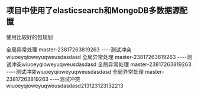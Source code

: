 
## 项目中使用了elasticsearch和MongoDB多数据源配置

使用比较好的包规划

全局异常处理 master-23817263819263  ----测试冲突wiuoeyqioweyuqweusdasdasd
全局异常处理 master-23817263819263  ----测试冲突wiuoeyqioweyuqweusdasdasd
全局异常处理 master-23817263819263  ----测试冲突wiuoeyqioweyuqweusdasdasd
全局异常处理 master-23817263819263  ----测试冲突wiuoeyqioweyuqweusdasdasd213123123132213